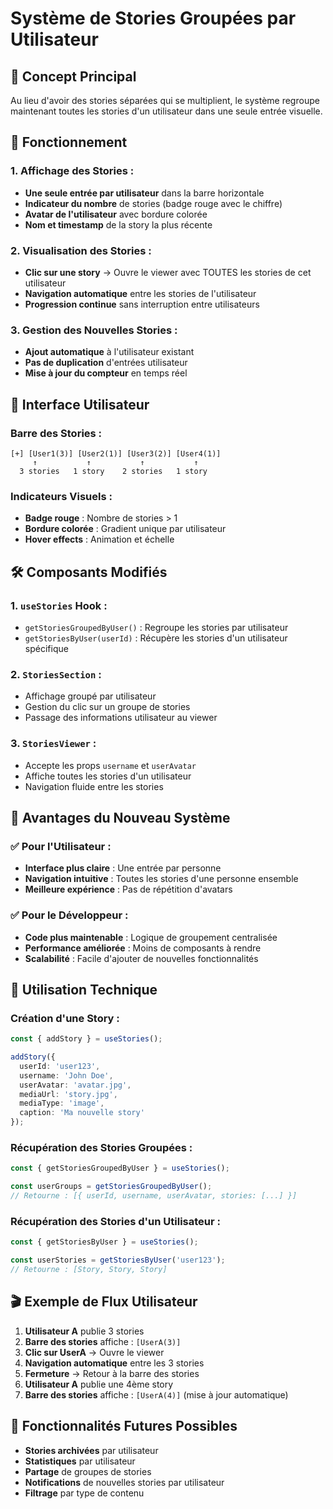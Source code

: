 # Système de Stories Groupées par Utilisateur

## 🎯 **Concept Principal**

Au lieu d'avoir des stories séparées qui se multiplient, le système regroupe maintenant toutes les stories d'un utilisateur dans une seule entrée visuelle.

## 🔄 **Fonctionnement**

### **1. Affichage des Stories :**
- **Une seule entrée par utilisateur** dans la barre horizontale
- **Indicateur du nombre** de stories (badge rouge avec le chiffre)
- **Avatar de l'utilisateur** avec bordure colorée
- **Nom et timestamp** de la story la plus récente

### **2. Visualisation des Stories :**
- **Clic sur une story** → Ouvre le viewer avec TOUTES les stories de cet utilisateur
- **Navigation automatique** entre les stories de l'utilisateur
- **Progression continue** sans interruption entre utilisateurs

### **3. Gestion des Nouvelles Stories :**
- **Ajout automatique** à l'utilisateur existant
- **Pas de duplication** d'entrées utilisateur
- **Mise à jour du compteur** en temps réel

## 📱 **Interface Utilisateur**

### **Barre des Stories :**
```
[+] [User1(3)] [User2(1)] [User3(2)] [User4(1)]
     ↑           ↑           ↑           ↑
  3 stories   1 story    2 stories   1 story
```

### **Indicateurs Visuels :**
- **Badge rouge** : Nombre de stories > 1
- **Bordure colorée** : Gradient unique par utilisateur
- **Hover effects** : Animation et échelle

## 🛠 **Composants Modifiés**

### **1. `useStories` Hook :**
- `getStoriesGroupedByUser()` : Regroupe les stories par utilisateur
- `getStoriesByUser(userId)` : Récupère les stories d'un utilisateur spécifique

### **2. `StoriesSection` :**
- Affichage groupé par utilisateur
- Gestion du clic sur un groupe de stories
- Passage des informations utilisateur au viewer

### **3. `StoriesViewer` :**
- Accepte les props `username` et `userAvatar`
- Affiche toutes les stories d'un utilisateur
- Navigation fluide entre les stories

## 🎨 **Avantages du Nouveau Système**

### **✅ Pour l'Utilisateur :**
- **Interface plus claire** : Une entrée par personne
- **Navigation intuitive** : Toutes les stories d'une personne ensemble
- **Meilleure expérience** : Pas de répétition d'avatars

### **✅ Pour le Développeur :**
- **Code plus maintenable** : Logique de groupement centralisée
- **Performance améliorée** : Moins de composants à rendre
- **Scalabilité** : Facile d'ajouter de nouvelles fonctionnalités

## 🔧 **Utilisation Technique**

### **Création d'une Story :**
```typescript
const { addStory } = useStories();

addStory({
  userId: 'user123',
  username: 'John Doe',
  userAvatar: 'avatar.jpg',
  mediaUrl: 'story.jpg',
  mediaType: 'image',
  caption: 'Ma nouvelle story'
});
```

### **Récupération des Stories Groupées :**
```typescript
const { getStoriesGroupedByUser } = useStories();

const userGroups = getStoriesGroupedByUser();
// Retourne : [{ userId, username, userAvatar, stories: [...] }]
```

### **Récupération des Stories d'un Utilisateur :**
```typescript
const { getStoriesByUser } = useStories();

const userStories = getStoriesByUser('user123');
// Retourne : [Story, Story, Story]
```

## 🎬 **Exemple de Flux Utilisateur**

1. **Utilisateur A** publie 3 stories
2. **Barre des stories** affiche : `[UserA(3)]`
3. **Clic sur UserA** → Ouvre le viewer
4. **Navigation automatique** entre les 3 stories
5. **Fermeture** → Retour à la barre des stories
6. **Utilisateur A** publie une 4ème story
7. **Barre des stories** affiche : `[UserA(4)]` (mise à jour automatique)

## 🚀 **Fonctionnalités Futures Possibles**

- **Stories archivées** par utilisateur
- **Statistiques** par utilisateur
- **Partage** de groupes de stories
- **Notifications** de nouvelles stories par utilisateur
- **Filtrage** par type de contenu
